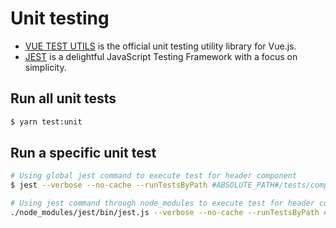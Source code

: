 # Unit testing
* [VUE TEST UTILS](https://vue-test-utils.vuejs.org/) is the official unit testing utility library for Vue.js.
* [JEST](https://jestjs.io/en/) is a delightful JavaScript Testing Framework with a focus on simplicity.

## Run all unit tests
``` bash
$ yarn test:unit
```

## Run a specific unit test
``` bash
# Using global jest command to execute test for header component
$ jest --verbose --no-cache --runTestsByPath #ABSOLUTE_PATH#/tests/components/molecules/Input.spec.js

# Using jest command through node_modules to execute test for header component
./node_modules/jest/bin/jest.js --verbose --no-cache --runTestsByPath #ABSOLUTE_PATH#/test/components/common/header.spec.js
```


